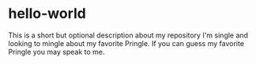 # hello-world
This is a short but optional description about my repository
I'm single and looking to mingle about my favorite Pringle. 
If you can guess my favorite Pringle you may speak to me. 
